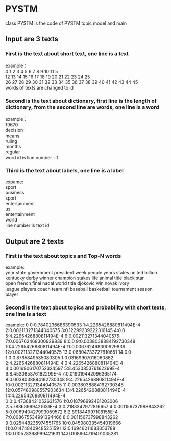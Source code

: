 # PYSTM  
class PYSTM is the code of PYSTM topic model and main 
## Input are 3 texts  
### First is the text about short text, one line is a text  
example：  
0 1 2 3 4 5 6 7 8 9 10 11 5   
12 13 14 15 16 17 18 19 20 21 22 23 24 25   
26 27 28 29 30 31 32 33 34 35 36 37 38 39 40 41 42 43 44 45   
words of texts are changed to id  
  
### Second is the text about dictionary, first line is the length of dictionary, from the second line are words, one line is a word 
example：  
19670  
decision  
means  
ruling  
months  
regular  
word id is line number - 1  
  
### Third is the text about labels, one line is a label   
expame:  
sport  
business  
sport  
entertainment  
us  
entertainment  
world  
line number is text id  
  
## Output are 2 texts    
### First is the text about topics and Top-N words    
example:  
year state government president week people years states united billion   
kentucky derby winner champion stakes life animal title black star   
open french final nadal world title djokovic win novak ivory   
league players coach team nfl baseball basketball tournament season player  
  
### Second is the text about topics and probability with short texts, one line is a text    
example:
0 0:0.7840236686390533 1:4.2265426880811494E-4 2:0.002113271344040575 3:0.12299239222316145 4:0.0 5:4.2265426880811494E-4 6:0.002113271344040575 7:0.006762468300929839 8:0.0 9:0.0038038884192730348 10:4.2265426880811494E-4 11:0.006762468300929839 12:0.002113271344040575 13:0.06804733727810651 14:0.0   
1 0:0.8765849535080305 1:0.03169907016060862 2:4.2265426880811494E-4 3:4.2265426880811494E-4 4:0.0016906170752324597 5:8.453085376162299E-4 6:8.453085376162299E-4 7:0.019019442096365174 8:0.0038038884192730348 9:4.2265426880811494E-4 10:0.002113271344040575 11:0.0038038884192730348 12:0.057480980557903634 13:4.2265426880811494E-4 14:4.2265426880811494E-4   
0 0:0.47368421052631576 1:0.018796992481203006 2:5.78368999421631E-4 3:0.2183342972816657 4:0.001156737998843262 5:0.006940427993059572 6:2.891844997108155E-4 7:0.008675534991324466 8:0.001156737998843262 9:0.025448235974551765 10:0.045980335454019666 11:0.014748409485251591 12:0.16946211683053788 13:0.00578368999421631 14:0.008964719491035281   

